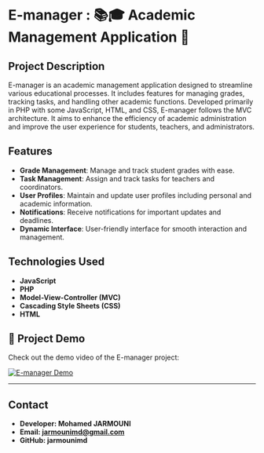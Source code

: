 # E-manager : 📚🎓 Academic Management Application 🏫

## Project Description

E-manager is an academic management application designed to streamline various educational processes. It includes features for managing grades, tracking tasks, and handling other academic functions. Developed primarily in PHP with some JavaScript, HTML, and CSS, E-manager follows the MVC architecture. It aims to enhance the efficiency of academic administration and improve the user experience for students, teachers, and administrators.

## Features

- **Grade Management**: Manage and track student grades with ease.
- **Task Management**: Assign and track tasks for teachers and coordinators.
- **User Profiles**: Maintain and update user profiles including personal and academic information.
- **Notifications**: Receive notifications for important updates and deadlines.
- **Dynamic Interface**: User-friendly interface for smooth interaction and management.

## Technologies Used

- **JavaScript**
- **PHP**
- **Model-View-Controller (MVC)**
- **Cascading Style Sheets (CSS)**
- **HTML**


## 🎥 Project Demo

Check out the demo video of the E-manager project:

[![E-manager Demo](https://img.youtube.com/vi/N-cbUr1bGMc/0.jpg)](https://www.youtube.com/watch?v=N-cbUr1bGMc)

---

## Contact
- **Developer: Mohamed JARMOUNI**
- **Email: jarmounimd@gmail.com**
- **GitHub: jarmounimd**
